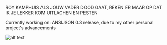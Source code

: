 ROY KAMPHUIS
ALS JOUW VADER DOOD GAAT, REKEN ER MAAR OP DAT IK JE LEKKER KOM UITLACHEN EN PESTEN


Currently working on:
ANSIJSON 0.3 release, due to my other personal project's advancements 

![alt text](https://serving.photos.photobox.com/88618847b4d0376769a64a5ef4ec802e0f611942d1b46ee2264893328afe4f7091f7a856.jpg)
